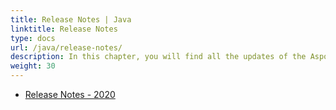 ```yaml
---
title: Release Notes | Java
linktitle: Release Notes
type: docs
url: /java/release-notes/
description: In this chapter, you will find all the updates of the Aspose.PUB API solution for Java divided into the sections according to the year of the release.
weight: 30
---
```


- [Release Notes - 2020](/pub/net/release-notes-2020/)
